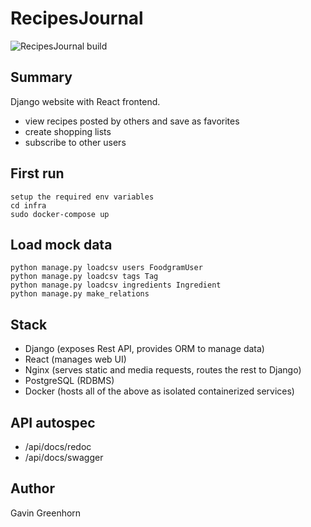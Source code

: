 # RecipesJournal

![RecipesJournal build](https://github.com/gavingreenhorn/Django-React-RecipesJournal/actions/workflows/recipes_journal.yaml/badge.svg?event=push)

## Summary

Django website with React frontend.

- view recipes posted by others and save as favorites
- create shopping lists
- subscribe to other users

## First run

~~~
setup the required env variables
cd infra
sudo docker-compose up
~~~

## Load mock data

~~~
python manage.py loadcsv users FoodgramUser
python manage.py loadcsv tags Tag
python manage.py loadcsv ingredients Ingredient
python manage.py make_relations
~~~

## Stack

- Django (exposes Rest API, provides ORM to manage data)
- React (manages web UI)
- Nginx (serves static and media requests, routes the rest to Django)
- PostgreSQL (RDBMS)
- Docker (hosts all of the above as isolated containerized services)

## API autospec

- /api/docs/redoc
- /api/docs/swagger

## Author
Gavin Greenhorn
